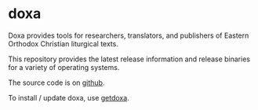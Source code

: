 # doxa
Doxa provides tools for researchers, translators, and publishers of Eastern Orthodox Christian liturgical texts. 

This repository provides the latest release information and release binaries for a variety of operating systems.

The source code is on [github](https://gitlab.com/ocmc/liturgiko/doxa).

To install / update doxa, use [getdoxa](https://github.com/liturgiko/getdoxa).
